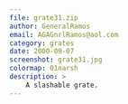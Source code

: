 ```yaml
---
file: grate31.zip
author: GeneralRamos
email: AGAGnrlRamos@aol.com
category: grates
date: 2000-09-07
screenshot: grate31.jpg
colormap: 01narsh
description: >
    A slashable grate.
---
```


